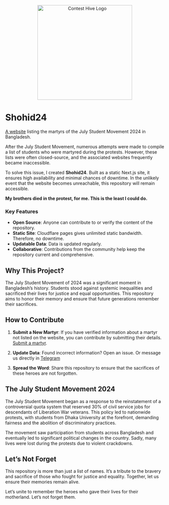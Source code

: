 <p align="center">
  <img width="300px" src="public/images/logo_landscape.png" alt="Contest Hive Logo">
</p>

# Shohid24

[A website](https://shohid24.pages.dev/) listing the martyrs of the July Student Movement 2024 in Bangladesh.

After the July Student Movement, numerous attempts were made to compile a list of students who were martyred during the protests. However, these lists were often closed-source, and the associated websites frequently became inaccessible.

To solve this issue, I created **Shohid24**. Built as a static Next.js site, it ensures high availability and minimal chances of downtime. In the unlikely event that the website becomes unreachable, this repository will remain accessible.

**My brothers died in the protest, for me. This is the least I could do.**

### Key Features

- **Open Source**: Anyone can contribute to or verify the content of the repository.
- **Static Site**: Cloudflare pages gives unlimited static bandwidth. Therefore, no downtime.
- **Updatable Data**: Data is updated regularly.
- **Collaborative**: Contributions from the community help keep the repository current and comprehensive.

## Why This Project?

The July Student Movement of 2024 was a significant moment in Bangladesh’s history. Students stood against systemic inequalities and sacrificed their lives for justice and equal opportunities. This repository aims to honor their memory and ensure that future generations remember their sacrifices.

## How to Contribute

1. **Submit a New Martyr**: If you have verified information about a martyr not listed on the website, you can contribute by submitting their details. [Submit a martyr](https://forms.gle/efEVqZEHHR4fZuyG7).

2. **Update Data**: Found incorrect information? Open an issue. Or message us directly in [Telegram](https://t.me/Shohid24Discussion/)

3. **Spread the Word**: Share this repository to ensure that the sacrifices of these heroes are not forgotten.

## The July Student Movement 2024

The July Student Movement began as a response to the reinstatement of a controversial quota system that reserved 30% of civil service jobs for descendants of Liberation War veterans. This policy led to nationwide protests, with students from Dhaka University at the forefront, demanding fairness and the abolition of discriminatory practices.

The movement saw participation from students across Bangladesh and eventually led to significant political changes in the country. Sadly, many lives were lost during the protests due to violent crackdowns.

## Let’s Not Forget

This repository is more than just a list of names. It’s a tribute to the bravery and sacrifice of those who fought for justice and equality. Together, let us ensure their memories remain alive.

Let’s unite to remember the heroes who gave their lives for their motherland. Let’s not forget them.

